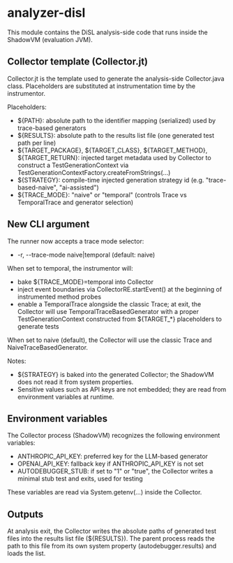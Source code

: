 # analyzer-disl

This module contains the DiSL analysis-side code that runs inside the ShadowVM (evaluation JVM).

## Collector template (Collector.jt)

Collector.jt is the template used to generate the analysis-side Collector.java class.
Placeholders are substituted at instrumentation time by the instrumentor.

Placeholders:
- ${PATH}: absolute path to the identifier mapping (serialized) used by trace-based generators
- ${RESULTS}: absolute path to the results list file (one generated test path per line)
- ${TARGET_PACKAGE}, ${TARGET_CLASS}, ${TARGET_METHOD}, ${TARGET_RETURN}: injected target metadata used by Collector to construct a TestGenerationContext via TestGenerationContextFactory.createFromStrings(...)
- ${STRATEGY}: compile-time injected generation strategy id (e.g. "trace-based-naive", "ai-assisted")
- ${TRACE_MODE}: "naive" or "temporal" (controls Trace vs TemporalTrace and generator selection)


## New CLI argument

The runner now accepts a trace mode selector:
- -r, --trace-mode naive|temporal (default: naive)

When set to temporal, the instrumentor will:
- bake ${TRACE_MODE}=temporal into Collector
- inject event boundaries via CollectorRE.startEvent() at the beginning of instrumented method probes
- enable a TemporalTrace alongside the classic Trace; at exit, the Collector will use TemporalTraceBasedGenerator with a proper TestGenerationContext constructed from ${TARGET_*} placeholders to generate tests

When set to naive (default), the Collector will use the classic Trace and NaiveTraceBasedGenerator.

Notes:
- ${STRATEGY} is baked into the generated Collector; the ShadowVM does not read it from system properties.
- Sensitive values such as API keys are not embedded; they are read from environment variables at runtime.

## Environment variables

The Collector process (ShadowVM) recognizes the following environment variables:

- ANTHROPIC_API_KEY: preferred key for the LLM-based generator
- OPENAI_API_KEY: fallback key if ANTHROPIC_API_KEY is not set
- AUTODEBUGGER_STUB: if set to "1" or "true", the Collector writes a minimal stub test and exits, used for testing

These variables are read via System.getenv(...) inside the Collector.

## Outputs

At analysis exit, the Collector writes the absolute paths of generated test files into the results list file (${RESULTS}).
The parent process reads the path to this file from its own system property (autodebugger.results) and loads the list.


